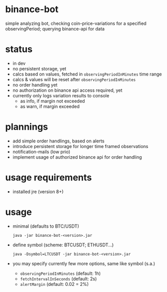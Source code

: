 # binance-bot
simple analyzing bot, checking coin-price-variations for a specified observingPeriod; querying binance-api for data

# status
* in dev
* no persistent storage, yet
* calcs based on values, fetched in `observingPeriodInMinutes` time range
* calcs & values will be reset after `observingPeriodInMinutes`
* no order handling yet
* no authorization on binance api access required, yet
* currently only logs variation results to console
  * as info, if margin not exceeded
  * as warn, if margin exceeded

# plannings
* add simple order handlings, based on alerts
* introduce persistent storage for longer time framed observations
* notification-mails (low prio)
* implement usage of authorized binance api for order handling 

# usage requirements 
* installed jre (version 8+)

# usage

* minimal (defaults to BTC/USDT)

    `java -jar binance-bot-<version>.jar`

* define symbol (scheme: BTCUSDT; ETHUSDT...)

    `java -Dsymbol=LTCUSDT -jar binance-bot-<version>.jar`

* you may specify currently few more options, same like symbol (s.a.)
  * `observingPeriodInMinutes` (default: 1h)
  * `fetchIntervalInSeconds` (default: 2s)
  * `alertMargin` (default: 0.02 = 2%)
